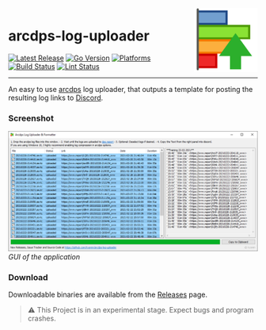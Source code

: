 <img alt="logo" src="https://raw.githubusercontent.com/Xyaren/arcdps-log-uploader/master/other/icon.png" width="129" align="right">

# arcdps-log-uploader

[![Latest Release](https://img.shields.io/github/release/Xyaren/arcdps-log-uploader.svg)](https://github.com/Xyaren/arcdps-log-uploader/releases/latest) [![Go Version](https://img.shields.io/github/go-mod/go-version/Xyaren/arcdps-log-uploader)]() [![Platforms](https://img.shields.io/badge/Supported%20Platforms-Win--64%20%7C%20Win--32-lightgrey)]() [![Build Status](https://github.com/Xyaren/arcdps-log-uploader/actions/workflows/build.yaml/badge.svg)](https://github.com/Xyaren/arcdps-log-uploader/actions) [![Lint Status](https://github.com/Xyaren/arcdps-log-uploader/actions/workflows/lint.yml/badge.svg)](https://github.com/Xyaren/arcdps-log-uploader/actions)

----
An easy to use [arcdps](https://www.deltaconnected.com/arcdps/) log uploader, that outputs a template for posting the
resulting log links to [Discord](https://discord.com/).

### Screenshot

![Screenshot](https://raw.githubusercontent.com/Xyaren/arcdps-log-uploader/master/other/screenshot.png)
*GUI of the application*

### Download

Downloadable binaries are available from the [Releases](https://github.com/Xyaren/arcdps-log-uploader/releases) page.
> ⚠️ This Project is in an experimental stage. Expect bugs and program crashes.
